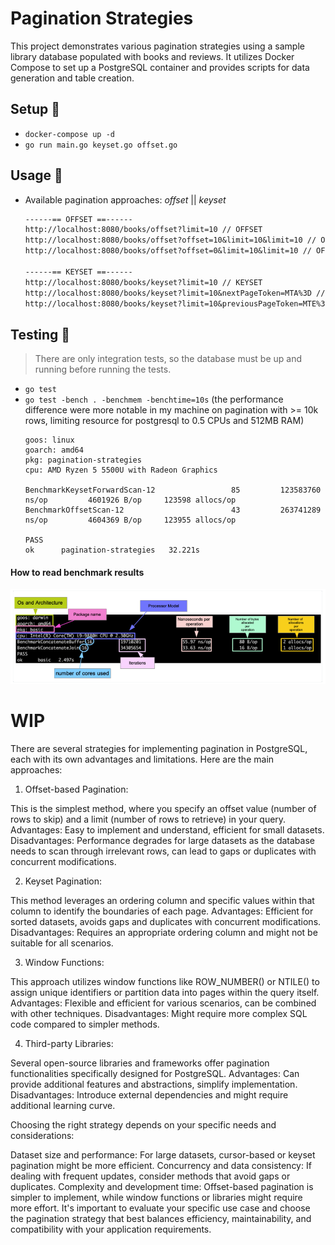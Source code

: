 # Pagination Strategies

This project demonstrates various pagination strategies using a sample library database populated with books and reviews. It utilizes Docker Compose to set up a PostgreSQL container and provides scripts for data generation and table creation.

## Setup :wrench:

- `docker-compose up -d`
- `go run main.go keyset.go offset.go`

## Usage :scroll:

- Available pagination approaches: _offset_ || _keyset_
  ```txt
  ------== OFFSET ==------
  http://localhost:8080/books/offset?limit=10 // OFFSET
  http://localhost:8080/books/offset?offset=10&limit=10&limit=10 // OFFSET NEXT
  http://localhost:8080/books/offset?offset=0&limit=10&limit=10 // OFFSET PREVIOUS

  ------== KEYSET ==------
  http://localhost:8080/books/keyset?limit=10 // KEYSET
  http://localhost:8080/books/keyset?limit=10&nextPageToken=MTA%3D // KEYSET NEXT
  http://localhost:8080/books/keyset?limit=10&previousPageToken=MTE%3D // KEYSET PREVIOUS
  ```

## Testing :cop:

> There are only integration tests, so the database must be up and running before running the tests.

- `go test`
- `go test -bench . -benchmem -benchtime=10s` (the performance difference were more notable in my machine on pagination with >= 10k rows, limiting resource for postgresql to 0.5 CPUs and 512MB RAM)
  ```shell
  goos: linux
  goarch: amd64
  pkg: pagination-strategies
  cpu: AMD Ryzen 5 5500U with Radeon Graphics
  
  BenchmarkKeysetForwardScan-12                 85         123583760 ns/op         4601926 B/op     123598 allocs/op
  BenchmarkOffsetScan-12                        43         263741289 ns/op         4604369 B/op     123955 allocs/op
  
  PASS
  ok      pagination-strategies   32.221s
  ```

#### How to read benchmark results
![How to read benchmark results](how_to_read_bench.png)

# WIP

There are several strategies for implementing pagination in PostgreSQL, each with its own advantages and limitations. Here are the main approaches:

1. Offset-based Pagination:

This is the simplest method, where you specify an offset value (number of rows to skip) and a limit (number of rows to retrieve) in your query.
Advantages: Easy to implement and understand, efficient for small datasets.
Disadvantages: Performance degrades for large datasets as the database needs to scan through irrelevant rows, can lead to gaps or duplicates with concurrent modifications.

2. Keyset Pagination:

This method leverages an ordering column and specific values within that column to identify the boundaries of each page.
Advantages: Efficient for sorted datasets, avoids gaps and duplicates with concurrent modifications.
Disadvantages: Requires an appropriate ordering column and might not be suitable for all scenarios.

3. Window Functions:

This approach utilizes window functions like ROW_NUMBER() or NTILE() to assign unique identifiers or partition data into pages within the query itself.
Advantages: Flexible and efficient for various scenarios, can be combined with other techniques.
Disadvantages: Might require more complex SQL code compared to simpler methods.

4. Third-party Libraries:

Several open-source libraries and frameworks offer pagination functionalities specifically designed for PostgreSQL.
Advantages: Can provide additional features and abstractions, simplify implementation.
Disadvantages: Introduce external dependencies and might require additional learning curve.

Choosing the right strategy depends on your specific needs and considerations:

Dataset size and performance: For large datasets, cursor-based or keyset pagination might be more efficient.
Concurrency and data consistency: If dealing with frequent updates, consider methods that avoid gaps or duplicates.
Complexity and development time: Offset-based pagination is simpler to implement, while window functions or libraries might require more effort.
It's important to evaluate your specific use case and choose the pagination strategy that best balances efficiency, maintainability, and compatibility with your application requirements.